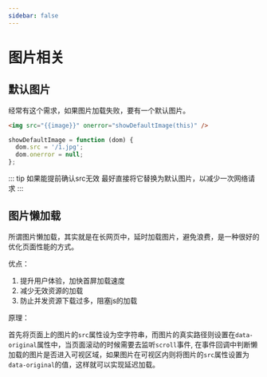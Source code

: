 ```yaml
---
sidebar: false
---
```

# 图片相关
## 默认图片

经常有这个需求，如果图片加载失败，要有一个默认图片。

``` html
<img src="{{image}}" onerror="showDefaultImage(this)" />
```

``` js
showDefaultImage = function (dom) {
  dom.src = '/1.jpg';
  dom.onerror = null;
};
```

::: tip 如果能提前确认src无效
最好直接将它替换为默认图片，以减少一次网络请求
:::

## 图片懒加载

所谓图片懒加载，其实就是在长网页中，延时加载图片，避免浪费，是一种很好的优化页面性能的方式。

优点：
1. 提升用户体验，加快首屏加载速度
2. 减少无效资源的加载
3. 防止并发资源下载过多，阻塞js的加载

原理：

首先将页面上的图片的`src`属性设为空字符串，而图片的真实路径则设置在`data-original`属性中，当页面滚动的时候需要去监听`scroll`事件, 在事件回调中判断懒加载的图片是否进入可视区域，如果图片在可视区内则将图片的`src`属性设置为`data-original`的值，这样就可以实现延迟加载。